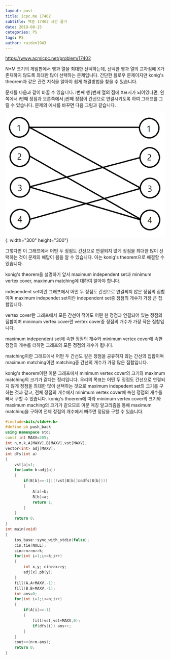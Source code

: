 ```yaml
---
layout: post
title: icpc.me 17402
subtitle: 백준 17402 시간 끌기
date: 2019-08-15
categories: PS
tags: PS
author: raiden1943
---
```


<https://www.acmicpc.net/problem/17402>

N*M 크기의 게임판에서 행과 열을 최대한 선택하는데, 선택한 행과 열의 교차점에 X가 존재하지 않도록 최대한 많이 선택하는 문제입니다. 간단한 플로우 문제이지만 konig's theorem과 같은 관련 지식을 알아야 쉽게 해결방법을 찾을 수 있습니다.

문제를 다음과 같이 바꿀 수 있습니다. i번째 행 j번째 열의 점에 X표시가 되어있다면, 왼쪽에서 i번째 정점과 오른쪽에서 j번째 정점이 간선으로 연결시키도록 하여 그래프를 그릴 수 있습니다. 문제의 예시를 바꾸면 다음 그림과 같습니다.

![그래프](/img/2019-08-15-icpc17402-1.png){: width="300" height="300"}

그렇다면 이 그래프에서 어떤 두 정점도 간선으로 연결되지 않게 정점을 최대한 많이 선택하는 것이 문제의 해답이 됨을 알 수 있습니다. 이는 konig's theorem으로 해결할 수 있습니다.

konig's theorem을 설명하기 앞서 maximum independent set과 minimum vertex cover, maximum matching에 대하여 알아야 합니다.

independent set이란 그래프에서 어떤 두 정점도 간선으로 연결되지 않은 정점의 집합이며 maximum independet set이란 independent set중 정점의 개수가 가장 큰 집합입니다.

vertex cover란 그래프에서 모든 간선이 적어도 어떤 한 정점과 연결되어 있는 정점의 집합이며 minimum vertex cover란 vertex cover중 정점의 개수가 가장 작은 집합입니다.

maximum independent set에 속한 정점의 개수와 minimum vertex cover에 속한 정점의 개수를 더하면 그래프의 모든 정점의 개수가 됩니다.

matching이란 그래프에서 어떤 두 간선도 같은 정점을 공유하지 않는 간선의 집합이며 maximum matching이란 matching중 간선의 개수가 가장 많은 집합입니다.

konig's theorem이란 이분 그래프에서 minimum vertex cover의 크기와 maximum matching의 크기가 같다는 정리입니다. 우리의 목표는 어떤 두 정점도 간선으로 연결되지 않게 정점을 최대한 많이 선택하는 것으로 maximum indepedent set의 크기를 구하는 것과 같고, 전체 정점의 개수에서 minimum vertex cover에 속한 정점의 개수를 빼서 구할 수 있습니다. konig's thoerem에 따라 minimum vertex cover의 크기와 maximum maching의 크기가 같으므로 이분 매칭 알고리즘을 통해 maximum matching을 구하여 전체 정점의 개수에서 빼주면 정답을 구할 수 있습니다.


```cpp
#include<bits/stdc++.h>
#define pb push_back
using namespace std;
const int MAXV=205;
int n,m,k,A[MAXV],B[MAXV],vst[MAXV];
vector<int> adj[MAXV];
int dfs(int a)
{
	vst[a]=1;
	for(auto b:adj[a])
	{
		if(B[b]==-1||(!vst[B[b]]&&dfs(B[b])))
		{
			A[a]=b;
			B[b]=a;
			return 1;
		}
	}
	return 0;
}
int main(void)
{
	ios_base::sync_with_stdio(false);
	cin.tie(NULL);
	cin>>n>>m>>k;
	for(int i=1;i<=k;i++)
	{
		int x,y; cin>>x>>y;
		adj[x].pb(y);
	}
	fill(A,A+MAXV,-1);
	fill(B,B+MAXV,-1);
	int ans=0;
	for(int i=1;i<=n;i++)
	{
		if(A[i]==-1)
		{
			fill(vst,vst+MAXV,0);
			if(dfs(i)) ans++;
		}
	}
	cout<<(n+m-ans);
	return 0;
}
```
